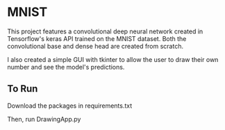 # MNIST
This project features a convolutional deep neural network created in Tensorflow's keras API trained on the MNIST dataset. Both the convolutional base and dense head are created from scratch.

I also created a simple GUI with tkinter to allow the user to draw their own number and see the model's predictions.

## To Run ##
Download the packages in requirements.txt

Then, run DrawingApp.py

